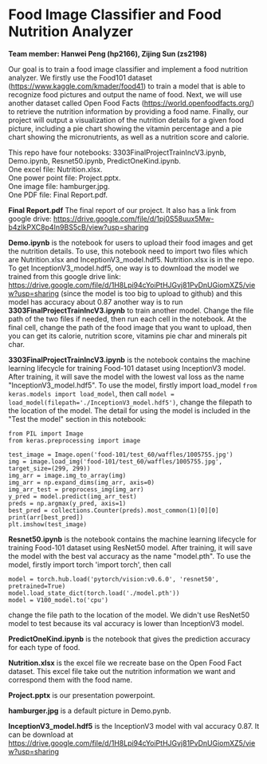 # Food Image Classifier and Food Nutrition Analyzer
**Team member: Hanwei Peng (hp2166), Zijing Sun (zs2198)**

Our goal is to train a food image classifier and implement a food nutrition analyzer.  We firstly use the Food101 dataset (https://www.kaggle.com/kmader/food41) to train a model that is able to recognize food pictures and output the name of food. Next, we will use another dataset called Open Food Facts (https://world.openfoodfacts.org/) to retrieve the nutrition information by providing a food name. Finally, our project will output a visualization of the nutrition details for a given food picture, including a pie chart showing the vitamin percentage and a pie chart showing the micronutrients, as well as a nutrition score and calorie.

This repo have four notebooks: 3303FinalProjectTrainIncV3.ipynb, Demo.ipynb, Resnet50.ipynb, PredictOneKind.ipynb.  
One excel file: Nutrition.xlsx.  
One power point file: Project.pptx.  
One image file: hamburger.jpg.  
One PDF file: Final Report.pdf.

**Final Report.pdf** The final report of our project. It also has a link from google drive: https://drive.google.com/file/d/1pj0S58uux5Mw-b4zIkPXC8p4In9BS5cB/view?usp=sharing 
 
**Demo.ipynb** is the notebook for users to upload their food images and get the nutrition details. To use, this notebook need to import two files which are Nutrition.xlsx and InceptionV3_model.hdf5. Nutrition.xlsx is in the repo. To get InceptionV3_model.hdf5, one way is to download the model we trained from this google drive link: https://drive.google.com/file/d/1H8Lpi94cYoiPtHJGvj81PvDnUGiomXZ5/view?usp=sharing (since the model is too big to upload to github) and this model has accuracy about 0.87 another way is to run **3303FinalProjectTrainIncV3.ipynb** to train another model. Change the file path of the two files if needed, then run each cell in the notebook. At the final cell, change the path of the food image that you want to upload, then you can get its calorie, nutrition score, vitamins pie char and minerals pit char.
 
**3303FinalProjectTrainIncV3.ipynb** is the notebook contains the machine learning lifecycle for training Food-101 dataset using InceptionV3 model. After training, it will save the model with the lowest val loss as the name "InceptionV3_model.hdf5". To use the model, firstly import load_model ```from keras.models import load_model```, then call
```model = load_model(filepath='./InceptionV3_model.hdf5')```, change the filepath to the location of the model. The detail for using the model is included in the "Test the model" section in this notebook:
```
from PIL import Image
from keras.preprocessing import image

test_image = Image.open('food-101/test_60/waffles/1005755.jpg')
img = image.load_img('food-101/test_60/waffles/1005755.jpg', target_size=(299, 299))
img_arr = image.img_to_array(img)
img_arr = np.expand_dims(img_arr, axis=0)
img_arr_test = preprocess_img(img_arr)
y_pred = model.predict(img_arr_test)
preds = np.argmax(y_pred, axis=1)
best_pred = collections.Counter(preds).most_common(1)[0][0]
print(arr[best_pred])
plt.imshow(test_image)
```

**Resnet50.ipynb** is the notebook contains the machine learning lifecycle for training Food-101 dataset using ResNet50 model. After training, it will save the model with the best val accuracy as the name "model.pth". To use the model, firstly import torch 'import torch', then call 
```
model = torch.hub.load('pytorch/vision:v0.6.0', 'resnet50', pretrained=True)
model.load_state_dict(torch.load('./model.pth'))
model = V100_model.to('cpu')
```
change the file path to the location of the model. We didn't use ResNet50 model to test because its val accuracy is lower than InceptionV3 model.

**PredictOneKind.ipynb** is the notebook that gives the prediction accuracy for each type of food.

**Nutrition.xlsx** is the excel file we recreate base on the Open Food Fact dataset. This excel file take out the nutrition information we want and correspond them with the food name.

**Project.pptx** is our presentation powerpoint.

**hamburger.jpg** is a default picture in Demo.pynb.

**InceptionV3_model.hdf5** is the InceptionV3 model with val accuracy 0.87. It can be download at https://drive.google.com/file/d/1H8Lpi94cYoiPtHJGvj81PvDnUGiomXZ5/view?usp=sharing




